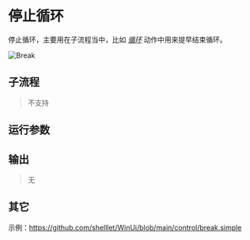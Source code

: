 # 停止循环 
停止循环，主要用在子流程当中，比如 [*循环*](./actions/control/For.md) 动作中用来提早结束循环。

![Break](./images/05.png ':size=90%')

## 子流程

> 不支持

## 运行参数

## 输出
> 无

## 其它

示例：https://github.com/shelllet/WinUi/blob/main/control/break.simple





